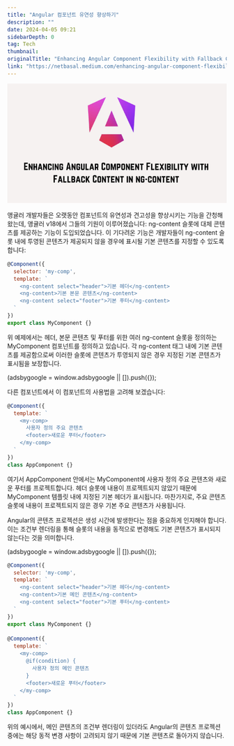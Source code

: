 ```yaml
---
title: "Angular 컴포넌트 유연성 향상하기"
description: ""
date: 2024-04-05 09:21
sidebarDepth: 0
tag: Tech
thumbnail: 
originalTitle: "Enhancing Angular Component Flexibility with Fallback Content in ng-content"
link: "https://netbasal.medium.com/enhancing-angular-component-flexibility-with-fallback-content-in-ng-content-50637eea7dd5"
---
```



<img src="./img/EnhancingAngularComponentFlexibilitywithFallbackContentinng-content_0.png" />

앵귤러 개발자들은 오랫동안 컴포넌트의 유연성과 견고성을 향상시키는 기능을 간청해 왔는데, 앵귤러 v18에서 그들의 기원이 이루어졌습니다: ng-content 슬롯에 대체 콘텐츠를 제공하는 기능이 도입되었습니다. 이 기다려온 기능은 개발자들이 ng-content 슬롯 내에 투영된 콘텐츠가 제공되지 않을 경우에 표시될 기본 콘텐츠를 지정할 수 있도록 합니다:

```js
@Component({
  selector: 'my-comp',
  template: `
    <ng-content select="header">기본 헤더</ng-content>
    <ng-content>기본 본문 콘텐츠</ng-content>
    <ng-content select="footer">기본 푸터</ng-content>
  `
})
export class MyComponent {}
```

위 예제에서는 헤더, 본문 콘텐츠 및 푸터를 위한 여러 ng-content 슬롯을 정의하는 MyComponent 컴포넌트를 정의하고 있습니다. 각 ng-content 태그 내에 기본 콘텐츠를 제공함으로써 이러한 슬롯에 콘텐츠가 투영되지 않은 경우 지정된 기본 콘텐츠가 표시됨을 보장합니다.

<!-- ui-log 수평형 -->
<ins class="adsbygoogle"
  style="display:block"
  data-ad-client="ca-pub-4877378276818686"
  data-ad-slot="9743150776"
  data-ad-format="auto"
  data-full-width-responsive="true"></ins>
<component is="script">
(adsbygoogle = window.adsbygoogle || []).push({});
</component>

다른 컴포넌트에서 이 컴포넌트의 사용법을 고려해 보겠습니다:

```js
@Component({
  template: `
    <my-comp>
      사용자 정의 주요 콘텐츠
      <footer>새로운 푸터</footer>
    </my-comp>
  `
})
class AppComponent {}
```

여기서 AppComponent 안에서는 MyComponent에 사용자 정의 주요 콘텐츠와 새로운 푸터를 프로젝트합니다. 헤더 슬롯에 내용이 프로젝트되지 않았기 때문에 MyComponent 템플릿 내에 지정된 기본 헤더가 표시됩니다. 마찬가지로, 주요 콘텐츠 슬롯에 내용이 프로젝트되지 않은 경우 기본 주요 콘텐츠가 사용됩니다.

Angular의 콘텐츠 프로젝션은 생성 시간에 발생한다는 점을 중요하게 인지해야 합니다. 이는 조건부 렌더링을 통해 슬롯의 내용을 동적으로 변경해도 기본 콘텐츠가 표시되지 않는다는 것을 의미합니다.

<!-- ui-log 수평형 -->
<ins class="adsbygoogle"
  style="display:block"
  data-ad-client="ca-pub-4877378276818686"
  data-ad-slot="9743150776"
  data-ad-format="auto"
  data-full-width-responsive="true"></ins>
<component is="script">
(adsbygoogle = window.adsbygoogle || []).push({});
</component>

```js
@Component({
  selector: 'my-comp',
  template: `
    <ng-content select="header">기본 헤더</ng-content>
    <ng-content>기본 메인 콘텐츠</ng-content>
    <ng-content select="footer">기본 푸터</ng-content>
  `
})
export class MyComponent {}

@Component({
  template: `
    <my-comp>
      @if(condition) {
        사용자 정의 메인 콘텐츠
      }
      <footer>새로운 푸터</footer>
    </my-comp>
  `
})
class AppComponent {}
```

위의 예시에서, 메인 콘텐츠의 조건부 렌더링이 있더라도 Angular의 콘텐츠 프로젝션 중에는 해당 동적 변경 사항이 고려되지 않기 때문에 기본 콘텐츠로 돌아가지 않습니다.

